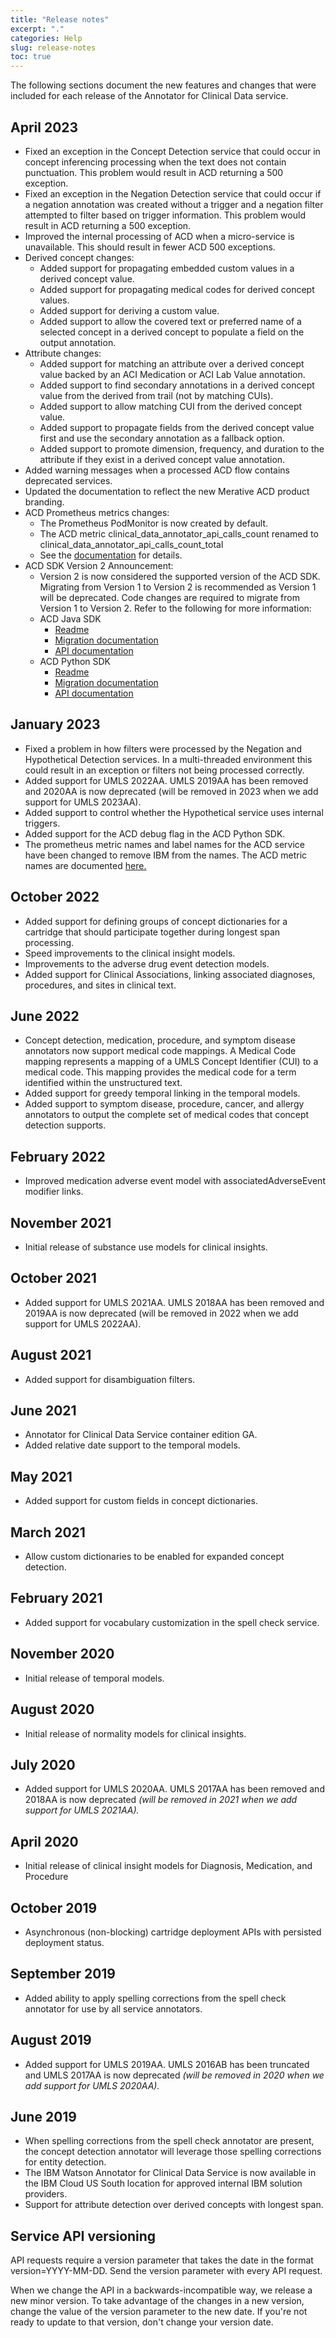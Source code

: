 ```yaml
---
title: "Release notes"
excerpt: "."
categories: Help
slug: release-notes
toc: true
---
```

<!--                                                                    -->
<!-- (C) Copyright Merative US L.P. and others 2019, 2023               -->
<!--                                                                    -->
<!-- SPDX-License-Identifier: Apache-2.0                                -->
<!--                                                                    -->


<!-- # Release notes -->

The following sections document the new features and changes that were included for each release of the Annotator for Clinical Data service.

## April 2023

- Fixed an exception in the Concept Detection service that could occur in concept inferencing processing when the text does not contain punctuation. This problem would result in ACD returning a 500 exception.
- Fixed an exception in the Negation Detection service that could occur if a negation annotation was created without a trigger and a negation filter attempted to filter based on trigger information. This problem would result in ACD returning a 500 exception.
- Improved the internal processing of ACD when a micro-service is unavailable. This should result in fewer ACD 500 exceptions. 
- Derived concept changes:
    - Added support for propagating embedded custom values in a derived concept value.
    - Added support for propagating medical codes for derived concept values.
    - Added support for deriving a custom value.
    - Added support to allow the covered text or preferred name of a selected concept in a derived concept to populate a field on the output annotation.
- Attribute changes:
    - Added support for matching an attribute over a derived concept value backed by an ACI Medication or ACI Lab Value annotation.
    - Added support to find secondary annotations in a derived concept value from the derived from trail (not by matching CUIs).
    - Added support to allow matching CUI from the derived concept value.
    - Added support to propagate fields from the derived concept value first and use the secondary annotation as a fallback option.
    - Added support to promote dimension, frequency, and duration to the attribute if they exist in a derived concept value annotation.
- Added warning messages when a processed ACD flow contains deprecated services.
- Updated the documentation to reflect the new Merative ACD product branding.
- ACD Prometheus metrics changes:
    - The Prometheus PodMonitor is now created by default. 
    - The ACD metric clinical_data_annotator_api_calls_count renamed to clinical_data_annotator_api_calls_count_total
    - See the [documentation](https://merative.github.io/acd-containers/troubleshooting/logging-monitoring/#enabling-and-configuring-acd-prometheus-metrics) for details.
- ACD SDK Version 2 Announcement:
    - Version 2 is now considered the supported version of the ACD SDK.  Migrating from Version 1 to Version 2 is recommended as Version 1 will be deprecated. Code changes are required to migrate from Version 1 to Version 2. Refer to the following for more information:
    - ACD Java SDK
        - [Readme](https://github.com/merative/acd-java-sdk/blob/master/README.md)
        - [Migration documentation](https://github.com/merative/acd-java-sdk#migrating-from-version-1xx)
        - [API documentation](https://merative.github.io/acd-containers/apidocs/index.html?java#annotator-for-clinical-data-acd)
    - ACD Python SDK
        - [Readme](https://github.com/merative/acd-python-sdk/blob/master/README.md)
        - [Migration documentation](https://github.com/merative/acd-python-sdk#migrating-from-version-1xx)
        - [API documentation](https://merative.github.io/acd-containers/apidocs/index.html?python#annotator-for-clinical-data-acd)

## January 2023

- Fixed a problem in how filters were processed by the Negation and Hypothetical Detection services.  In a multi-threaded environment this could result in an exception or filters not being processed correctly.
- Added support for UMLS 2022AA. UMLS 2019AA has been removed and 2020AA is now deprecated (will be removed in 2023 when we add support for UMLS 2023AA).
- Added support to control whether the Hypothetical service uses internal triggers.
- Added support for the ACD debug flag in the ACD Python SDK.
- The prometheus metric names and label names for the ACD service have been changed to remove IBM from the names. The ACD metric names are documented [here.](https://merative.github.io/acd-containers/troubleshooting/logging-monitoring/#acd-metrics)

## October 2022

- Added support for defining groups of concept dictionaries for a cartridge that should participate together during longest span processing.
- Speed improvements to the clinical insight models.
- Improvements to the adverse drug event detection models.
- Added support for Clinical Associations, linking associated diagnoses, procedures, and sites in clinical text.

## June 2022

- Concept detection, medication, procedure, and symptom disease annotators now support medical code mappings. A Medical Code mapping represents a mapping of a UMLS Concept Identifier (CUI) to a medical code. This mapping provides the medical code for a term identified within the unstructured text.
- Added support for greedy temporal linking in the temporal models.
- Added support to symptom disease, procedure, cancer, and allergy annotators to output the complete set of medical codes that concept detection supports.

## February 2022

- Improved medication adverse event model with associatedAdverseEvent modifier links.

## November 2021

- Initial release of substance use models for clinical insights.

## October 2021

- Added support for UMLS 2021AA. UMLS 2018AA has been removed and 2019AA is now deprecated (will be removed in 2022 when we add support for UMLS 2022AA).

## August 2021

- Added support for disambiguation filters.

## June 2021

- Annotator for Clinical Data Service container edition GA.
- Added relative date support to the temporal models.

## May 2021

- Added support for custom fields in concept dictionaries.

## March 2021

- Allow custom dictionaries to be enabled for expanded concept detection.

## February 2021

- Added support for vocabulary customization in the spell check service.

## November 2020

- Initial release of temporal models.

## August 2020

- Initial release of normality models for clinical insights.

## July 2020

- Added support for UMLS 2020AA. UMLS 2017AA has been removed and 2018AA is now deprecated _(will be removed in 2021 when we add support for UMLS 2021AA)._

## April 2020

- Initial release of clinical insight models for Diagnosis, Medication, and Procedure

## October 2019

- Asynchronous (non-blocking) cartridge deployment APIs with persisted deployment status.

## September 2019

- Added ability to apply spelling corrections from the spell check annotator for use by all service annotators.

## August 2019

- Added support for UMLS 2019AA. UMLS 2016AB has been truncated and UMLS 2017AA is now deprecated _(will be removed in 2020 when we add support for UMLS 2020AA)._

## June 2019

- When spelling corrections from the spell check annotator are present, the concept detection annotator will leverage those spelling corrections for entity detection.
- The IBM Watson Annotator for Clinical Data Service is now available in the IBM Cloud US South location for approved internal IBM solution providers.
- Support for attribute detection over derived concepts with longest span.

## Service API versioning

API requests require a version parameter that takes the date in the format version=YYYY-MM-DD. Send the version parameter with every API request.

When we change the API in a backwards-incompatible way, we release a new minor version. To take advantage of the changes in a new version, change the value of the version parameter to the new date. If you're not ready to update to that version, don't change your version date.
